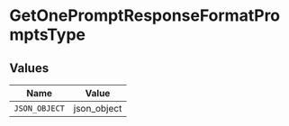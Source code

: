 # GetOnePromptResponseFormatPromptsType


## Values

| Name          | Value         |
| ------------- | ------------- |
| `JSON_OBJECT` | json_object   |